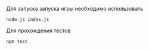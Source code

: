 Для запуска запуска игры необходимо использовать 
```
node.js index.js
```
Для прохождения тестов
```
npm test
```
